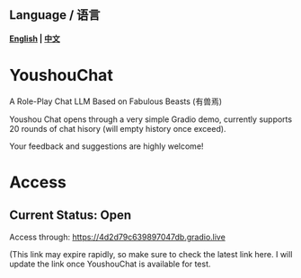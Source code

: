 ## Language / 语言
**[English](README.md) | [中文](README_zh.md)**


# YoushouChat
A Role-Play Chat LLM Based on Fabulous Beasts (有兽焉)

Youshou Chat opens through a very simple Gradio demo, currently supports 20 rounds of chat hisory (will empty history once exceed).

Your feedback and suggestions are highly welcome!

# Access
## Current Status: Open
Access through: https://4d2d79c639897047db.gradio.live   

(This link may expire rapidly, so make sure to check the latest link here. I will update the link once YoushouChat is available for test.

